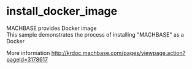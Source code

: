 # install_docker_image

MACHBASE provides Docker image  
This sample demonstrates the process of installing "MACHBASE" as a Docker

More information <http://krdoc.machbase.com/pages/viewpage.action?pageId=3178617>
